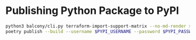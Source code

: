 # Publishing Python Package to PyPI

```bash
python3 balcony/cli.py terraform-import-support-matrix --no-md-render > docs/terraform-import-support-matrix.md
poetry publish --build --username $PYPI_USERNAME --password $PYPI_PASSWORD --skip-existing
```